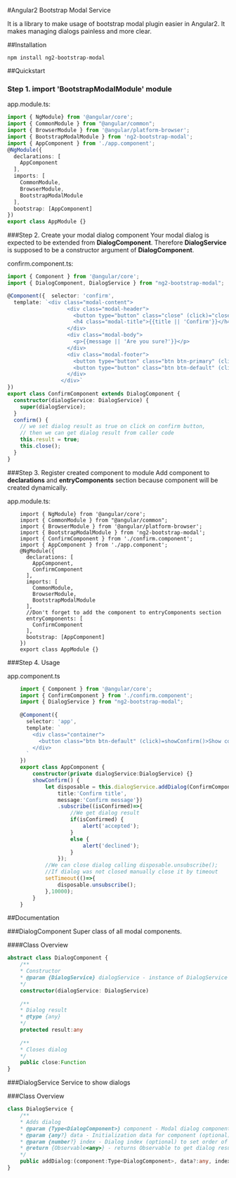 #Angular2 Bootstrap Modal Service

It is a library to make usage of bootstrap modal plugin easier in Angular2. 
It makes managing dialogs painless and more clear.

##Installation
```npm
npm install ng2-bootstrap-modal
```

##Quickstart

### Step 1. import '**BootstrapModalModule**' module

app.module.ts:
```typescript
import { NgModule} from '@angular/core';
import { CommonModule } from "@angular/common";
import { BrowserModule } from '@angular/platform-browser';
import { BootstrapModalModule } from 'ng2-bootstrap-modal';
import { AppComponent } from './app.component';
@NgModule({
  declarations: [
    AppComponent
  ],
  imports: [
    CommonModule,
    BrowserModule,
    BootstrapModalModule
  ],
  bootstrap: [AppComponent]
})
export class AppModule {}
```

###Step 2. Create your modal dialog component
Your modal dialog is expected to be extended from **DialogComponent**.
Therefore **DialogService** is supposed to be a constructor argument of **DialogComponent**.

confirm.component.ts:
```typescript
import { Component } from '@angular/core';
import { DialogComponent, DialogService } from "ng2-bootstrap-modal";

@Component({  selector: 'confirm',
  template: `<div class="modal-content">
                   <div class="modal-header">
                     <button type="button" class="close" (click)="close()" >&times;</button>
                     <h4 class="modal-title">{{title || 'Confirm'}}</h4>
                   </div>
                   <div class="modal-body">
                     <p>{{message || 'Are you sure?'}}</p>
                   </div>
                   <div class="modal-footer">
                     <button type="button" class="btn btn-primary" (click)="confirm()">OK</button>
                     <button type="button" class="btn btn-default" (click)="close()" >Cancel</button>
                   </div>
                 </div>`
})
export class ConfirmComponent extends DialogComponent {
  constructor(dialogService: DialogService) {
    super(dialogService);
  }
  confirm() {
    // we set dialog result as true on click on confirm button, 
    // then we can get dialog result from caller code 
    this.result = true;
    this.close();
  }
}
```

###Step 3. Register created component to module
Add component to **declarations** and **entryComponents** section because component
will be created dynamically.

app.module.ts:
```typescrit
    import { NgModule} from '@angular/core';
    import { CommonModule } from "@angular/common";
    import { BrowserModule } from '@angular/platform-browser';
    import { BootstrapModalModule } from 'ng2-bootstrap-modal';
    import { ConfirmComponent } from './confirm.component';
    import { AppComponent } from './app.component';
    @NgModule({
      declarations: [
        AppComponent,
        ConfirmComponent
      ],
      imports: [
        CommonModule,
        BrowserModule,
        BootstrapModalModule
      ],
      //Don't forget to add the component to entryComponents section
      entryComponents: [
        ConfirmComponent
      ],
      bootstrap: [AppComponent]
    })
    export class AppModule {}
```

###Step 4. Usage

app.component.ts
```typescript
    import { Component } from '@angular/core';
    import { ConfirmComponent } from './confirm.component';
    import { DialogService } from "ng2-bootstrap-modal";
    
    @Component({
      selector: 'app',
      template: `
        <div class="container">
          <button class="btn btn-default" (click)=showConfirm()>Show confirm</button>
        </div>
      `
    })
    export class AppComponent {
        constructor(private dialogService:DialogService) {}
        showConfirm() {
            let disposable = this.dialogService.addDialog(ConfirmComponent, {
                title:'Confirm title', 
                message:'Confirm message'})
                .subscribe((isConfirmed)=>{
                    //We get dialog result
                    if(isConfirmed) {
                        alert('accepted');
                    }
                    else {
                        alert('declined');
                    }
                });
            //We can close dialog calling disposable.unsubscribe();
            //If dialog was not closed manually close it by timeout
            setTimeout(()=>{
                disposable.unsubscribe();
            },10000);
        }
    }
```

##Documentation

###DialogComponent
Super class of all modal components.

####Class Overview
```typescript
abstract class DialogComponent {
    /**
    * Constructor
    * @param {DialogService} dialogService - instance of DialogService
    */
    constructor(dialogService: DialogService)
    
    /**
    * Dialog result 
    * @type {any}
    */
    protected result:any
    
    /**
    * Closes dialog
    */
    public close:Function
}
```

###DialogService 
Service to show dialogs

###Class Overview
```typescript
class DialogService {
    /**
    * Adds dialog
    * @param {Type<DialogComponent>} component - Modal dialog component
    * @param {any?} data - Initialization data for component (optional) to add to component instance and can be used in component code or template 
    * @param {number?} index - Dialog index (optional) to set order of modals
    * @return {Observable<any>} - returns Observable to get dialog result
    */
    public addDialog:(component:Type<DialogComponent>, data?:any, index?:number) => {}
}
```
